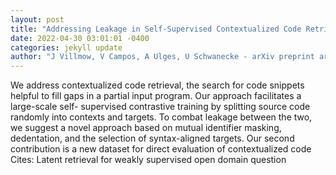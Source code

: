 ```yaml
--- 
layout: post 
title: "Addressing Leakage in Self-Supervised Contextualized Code Retrieval" 
date: 2022-04-30 03:01:01 -0400 
categories: jekyll update 
author: "J Villmow, V Campos, A Ulges, U Schwanecke - arXiv preprint arXiv:2204.11594, 2022" 
--- 
```

We address contextualized code retrieval, the search for code snippets helpful to fill gaps in a partial input program. Our approach facilitates a large-scale self- supervised contrastive training by splitting source code randomly into contexts and targets. To combat leakage between the two, we suggest a novel approach based on mutual identifier masking, dedentation, and the selection of syntax-aligned targets. Our second contribution is a new dataset for direct evaluation of contextualized code Cites: Latent retrieval for weakly supervised open domain question